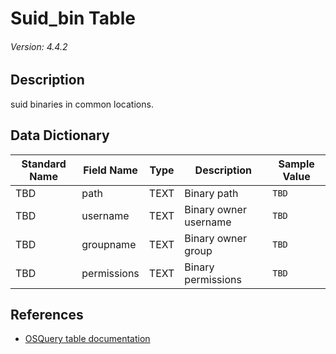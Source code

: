 # Suid_bin Table
###### Version: 4.4.2

## Description
suid binaries in common locations.

## Data Dictionary
|Standard Name|Field Name|Type|Description|Sample Value|
|---|---|---|---|---|
|TBD|path|TEXT|Binary path|`TBD`|
|TBD|username|TEXT|Binary owner username|`TBD`|
|TBD|groupname|TEXT|Binary owner group|`TBD`|
|TBD|permissions|TEXT|Binary permissions|`TBD`|

## References
* [OSQuery table documentation](https://osquery.io/schema/current#suid_bin)
